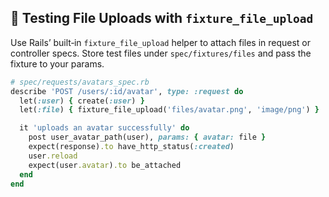 ## 📁 Testing File Uploads with `fixture_file_upload`

Use Rails’ built‑in `fixture_file_upload` helper to attach files in request or controller specs. Store test files under `spec/fixtures/files` and pass the fixture to your params.

```ruby
# spec/requests/avatars_spec.rb
describe 'POST /users/:id/avatar', type: :request do
  let(:user) { create(:user) }
  let(:file) { fixture_file_upload('files/avatar.png', 'image/png') }

  it 'uploads an avatar successfully' do
    post user_avatar_path(user), params: { avatar: file }
    expect(response).to have_http_status(:created)
    user.reload
    expect(user.avatar).to be_attached
  end
end
```
